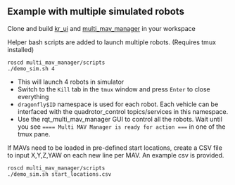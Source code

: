 ## Example with multiple simulated robots

Clone and build [kr_ui](https://github.com/KumarRobotics/kr_ui) and [multi_mav_manager](https://github.com/KumarRobotics/multi_mav_manager) in your workspace

Helper bash scripts are added to launch multiple robots. (Requires tmux installed)
```
roscd multi_mav_manager/scripts
./demo_sim.sh 4
```
 * This will launch 4 robots in simulator
 * Switch to the `Kill` tab in the `tmux` window and press `Enter` to close everything
 * `dragonfly$ID` namespace is used for each robot. Each vehicle can be interfaced with the quadrotor_control topics/services in this namespace.
 * Use the rqt_multi_mav_manager GUI to control all the robots. Wait until you see `==== Multi MAV Manager is ready for action ===` in one of the tmux pane.

If MAVs need to be loaded in pre-defined start locations, create a CSV file to input X,Y,Z,YAW on each new line per MAV. An example csv is provided.
```
roscd multi_mav_manager/scripts
./demo_sim.sh start_locations.csv
 ```
